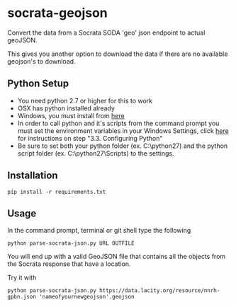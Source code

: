 socrata-geojson
===============

Convert the data from a Socrata SODA 'geo' json endpoint to actual geoJSON.

This gives you another option to download the data if there are no available geojson's to download.

## Python Setup
- You need python 2.7 or higher for this to work
- OSX has python installed already
- Windows, you must install from [here](https://www.python.org/downloads/)
 - In order to call python and it's scripts from the command prompt you must set the environment variables in your Windows Settings, click [here](https://docs.python.org/2/using/windows.html) for instructions on step "3.3. Configuring Python"
 - Be sure to set both your python folder (ex. C:\python27) and the python script folder (ex. C:\python27\Scripts) to the settings.

## Installation

    pip install -r requirements.txt

## Usage
In the command prompt, terminal or git shell type the following

    python parse-socrata-json.py URL OUTFILE

You will end up with a valid GeoJSON file that contains all the objects from the Socrata response that have a location.

Try it with

    python parse-socrata-json.py https://data.lacity.org/resource/nnrh-gpbn.json 'nameofyournewgeojson'.geojson
